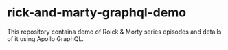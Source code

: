 # rick-and-marty-graphql-demo
This repository containa demo of Roick & Morty series episodes and details of it using Apollo GraphQL.
